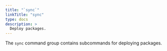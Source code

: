 ```yaml
---
title: "`sync`"
linkTitle: "sync"
type: docs
description: >
  Deploy packages.
---
```


<!--mdtogo:Short
    Deploy packages.
-->

<!--mdtogo:Long-->
The `sync` command group contains subcommands for deploying packages.
<!--mdtogo-->